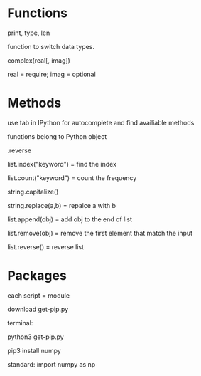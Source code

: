 # Functions
print, type, len

function to switch data types.

complex(real[, imag])

real = require; imag = optional

# Methods

use tab in IPython for autocomplete and find availiable methods

functions belong to Python object

.reverse

list.index("keyword") = find the index

list.count("keyword") = count the frequency

string.capitalize()

string.replace(a,b) = repalce a with b

list.append(obj) = add obj to the end of list

list.remove(obj) = remove the first element that match the input

list.reverse() = reverse list

# Packages

each script = module

download get-pip.py

terminal: 

python3 get-pip.py

pip3 install numpy

standard: import numpy as np
